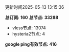 更新时间2025-05-13 13:15:36

**总订阅: 160**
**总节点: 33288**
- vless节点: 13074
- hysteria2节点: 4

**google ping有效节点: 416**

